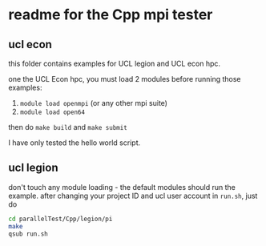 

# readme for the Cpp mpi tester

## ucl econ

this folder contains examples for UCL legion and UCL econ hpc.

one the UCL Econ hpc, you must load 2 modules before running those examples:

1. `module load openmpi`  (or any other mpi suite)
2. `module load open64`

then do `make build` and `make submit`

I have only tested the hello world script.

## ucl legion

don't touch any module loading - the default modules should run the example.
after changing your project ID and ucl user account in `run.sh`, just do

```bash
cd parallelTest/Cpp/legion/pi
make
qsub run.sh
```
